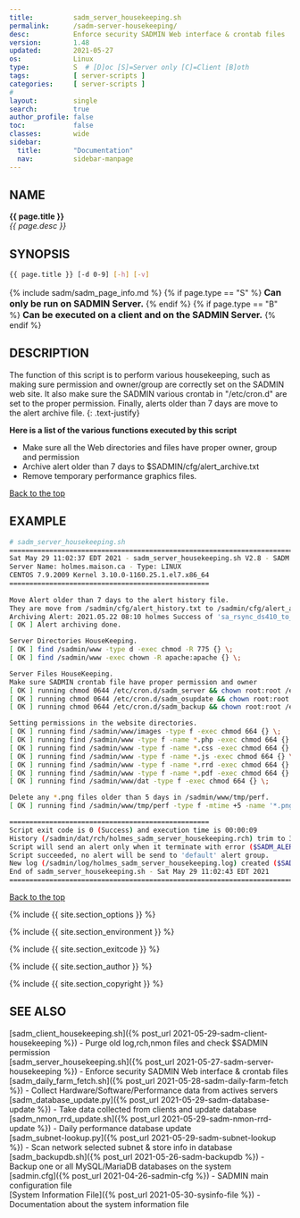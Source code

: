 ```yaml
---
title:          sadm_server_housekeeping.sh
permalink:      /sadm-server-housekeeping/
desc:           Enforce security SADMIN Web interface & crontab files
version:        1.48
updated:        2021-05-27
os:             Linux
type:           S  # [D]oc [S]=Server only [C]=Client [B]oth
tags:           [ server-scripts ] 
categories:     [ server-scripts ] 
#
layout:         single
search:         true
author_profile: false
toc:            false
classes:        wide
sidebar:
  title:        "Documentation"
  nav:          sidebar-manpage
---
```


<a id="top_of_page"></a>



<a id="name"></a>
## NAME
**{{ page.title }}**   
*{{ page.desc }}*   



<a id="synopsis"></a>
## SYNOPSIS

```bash
{{ page.title }} [-d 0-9] [-h] [-v]
```
{% include sadm/sadm_page_info.md %}
{% if page.type == "S" %}
<font size="3"><strong>Can only be run on SADMIN Server.</strong></font>
{% endif %}
{% if page.type == "B" %}
<font size="3"><strong>Can be executed on a client and on the SADMIN Server.</strong></font>
{% endif %}




<a id="description"></a>
## DESCRIPTION

The function of this script is to perform various housekeeping, such as making sure permission and
owner/group are correctly set on the SADMIN web site. It also make sure the SADMIN various 
crontab in "/etc/cron.d" are set to the proper permission. Finally, alerts older than 7 days 
are move to the alert archive file.
{: .text-justify}

**Here is a list of the various functions executed by this script**

- Make sure all the Web directories and files have proper owner, group and permission  
- Archive alert older than 7 days to $SADMIN/cfg/alert_archive.txt   
- Remove temporary performance graphics files.

[Back to the top](#top_of_page)



<a id="examples"></a>
## EXAMPLE

```bash
# sadm_server_housekeeping.sh 
================================================================================
Sat May 29 11:02:37 EDT 2021 - sadm_server_housekeeping.sh V2.8 - SADM Lib. V3.70
Server Name: holmes.maison.ca - Type: LINUX
CENTOS 7.9.2009 Kernel 3.10.0-1160.25.1.el7.x86_64
==================================================
 
Move Alert older than 7 days to the alert history file.
They are move from /sadmin/cfg/alert_history.txt to /sadmin/cfg/alert_archive.txt file.
Archiving Alert: 2021.05.22 08:10 holmes Success of 'sa_rsync_ds410_to_ds409' on holmes. 
[ OK ] Alert archiving done.

Server Directories HouseKeeping.
[ OK ] find /sadmin/www -type d -exec chmod -R 775 {} \;
[ OK ] find /sadmin/www -exec chown -R apache:apache {} \;

Server Files HouseKeeping.
Make sure SADMIN crontab file have proper permission and owner
[ OK ] running chmod 0644 /etc/cron.d/sadm_server && chown root:root /etc/cron.d/sadm_server
[ OK ] running chmod 0644 /etc/cron.d/sadm_osupdate && chown root:root /etc/cron.d/sadm_osupdate
[ OK ] running chmod 0644 /etc/cron.d/sadm_backup && chown root:root /etc/cron.d/sadm_backup

Setting permissions in the website directories.
[ OK ] running find /sadmin/www/images -type f -exec chmod 664 {} \;
[ OK ] running find /sadmin/www -type f -name *.php -exec chmod 664 {} \;
[ OK ] running find /sadmin/www -type f -name *.css -exec chmod 664 {} \;
[ OK ] running find /sadmin/www -type f -name *.js -exec chmod 664 {} \; 
[ OK ] running find /sadmin/www -type f -name *.rrd -exec chmod 664 {} \; 
[ OK ] running find /sadmin/www -type f -name *.pdf -exec chmod 664 {} \;
[ OK ] running find /sadmin/www/dat -type f -exec chmod 664 {} \;

Delete any *.png files older than 5 days in /sadmin/www/tmp/perf.
[ OK ] running find /sadmin/www/tmp/perf -type f -mtime +5 -name '*.png' -exec rm -f {} \;

==================================================
Script exit code is 0 (Success) and execution time is 00:00:09
History (/sadmin/dat/rch/holmes_sadm_server_housekeeping.rch) trim to 35 lines.
Script will send an alert only when it terminate with error ($SADM_ALERT_TYPE=1).
Script succeeded, no alert will be send to 'default' alert group.
New log (/sadmin/log/holmes_sadm_server_housekeeping.log) created ($SADM_LOG_APPEND='N').
End of sadm_server_housekeeping.sh - Sat May 29 11:02:43 EDT 2021
================================================================================
```

[Back to the top](#top_of_page)


{% include {{ site.section_options     }} %}

{% include {{ site.section_environment }} %}

{% include {{ site.section_exitcode    }} %}

{% include {{ site.section_author      }} %}

{% include {{ site.section_copyright   }} %}


<a id="seealso"></a>
## SEE ALSO

[sadm_client_housekeeping.sh]({% post_url 2021-05-29-sadm-client-housekeeping %}) - Purge old log,rch,nmon files and check $SADMIN permission   
[sadm_server_housekeeping.sh]({% post_url 2021-05-27-sadm-server-housekeeping %}) - Enforce security SADMIN Web interface & crontab files
[sadm_daily_farm_fetch.sh]({% post_url 2021-05-28-sadm-daily-farm-fetch %}) - Collect Hardware/Software/Performance data from actives servers   
[sadm_database_update.py]({% post_url 2021-05-29-sadm-database-update %}) - Take data collected from clients and update database    
[sadm_nmon_rrd_update.sh]({% post_url 2021-05-29-sadm-nmon-rrd-update %}) - Daily performance database update   
[sadm_subnet-lookup.py]({% post_url 2021-05-29-sadm-subnet-lookup %}) - Scan network selected subnet & store info in database  
[sadm_backupdb.sh]({% post_url 2021-05-26-sadm-backupdb %}) - Backup one or all MySQL/MariaDB databases on the system  
[sadmin.cfg]({% post_url 2021-04-26-sadmin-cfg %}) - SADMIN main configuration file   
[System Information File]({% post_url 2021-05-30-sysinfo-file %}) - Documentation about the system information file  

